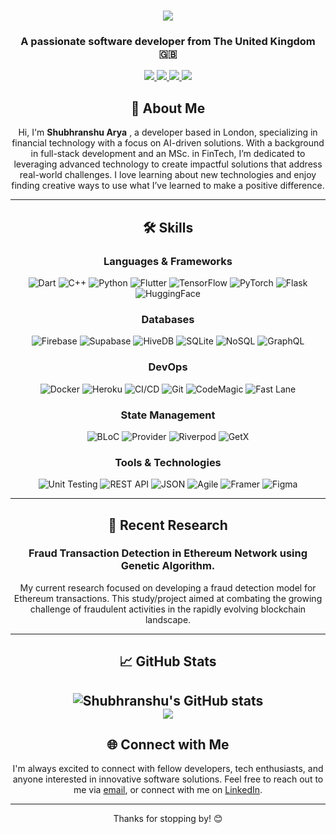 <h1 align="center">
    <img src="https://readme-typing-svg.herokuapp.com/?font=Lora&size=35&center=true&vCenter=true&width=500&height=70&duration=4000&lines=Hi+There!+👋;+I'm+Shubhranshu+Arya!;" />
</h1>

<h3 align="center">A passionate software developer from The United Kingdom 🇬🇧</h3>

<div align="center"> 
  <a href="shubhranshuarya@gmail.com">
    <img src="https://img.shields.io/badge/Gmail-333333?style=for-the-badge&logo=gmail&logoColor=red" />
  </a>
  <a href="https://www.linkedin.com/in/shubhranshu-arya/" target="_blank">
    <img src="https://img.shields.io/badge/LinkedIn-0077B5?style=for-the-badge&logo=linkedin&logoColor=white" target="_blank" />
  </a>
  <a href="https://shubhranshuarya.framer.ai/" target="_blank">
     <img src="https://img.shields.io/badge/Portfolio-FF5722?style=for-the-badge&logo=todoist&logoColor=white" target="_blank" /> 
  </a>
  <a href="https://x.com/shubhranshuarya" target="_blank">
     <img src="https://img.shields.io/badge/X-000000?style=for-the-badge&logo=x&logoColor=white" target="_blank" />
  </a>
</div>

<div align="center">

## 🚀 About Me

Hi, I'm **Shubhranshu Arya** , a developer based in London, specializing in financial technology with a focus on AI-driven solutions. With a background in full-stack development and an MSc. in FinTech, I’m dedicated to leveraging advanced technology to create impactful solutions that address real-world challenges. I love learning about new technologies and enjoy finding creative ways to use what I’ve learned to make a positive difference.

---

## 🛠 Skills

### Languages & Frameworks

![Dart](https://img.shields.io/badge/Dart-0175C2?style=flat-square&logo=dart&logoColor=white)
![C++](https://img.shields.io/badge/C++-00599C?style=flat-square&logo=cplusplus&logoColor=white)
![Python](https://img.shields.io/badge/Python-3776AB?style=flat-square&logo=python&logoColor=white)
![Flutter](https://img.shields.io/badge/Flutter-02569B?style=flat-square&logo=flutter&logoColor=white)
![TensorFlow](https://img.shields.io/badge/TensorFlow-FF6F00?style=flat-square&logo=tensorflow&logoColor=white)
![PyTorch](https://img.shields.io/badge/PyTorch-EE4C2C?style=flat-square&logo=pytorch&logoColor=white)
![Flask](https://img.shields.io/badge/Flask-000000?style=flat-square&logo=flask&logoColor=white)
![HuggingFace](https://img.shields.io/badge/HuggingFace-FF0000?style=flat-square&logo=huggingface&logoColor=white)

### Databases

![Firebase](https://img.shields.io/badge/Firebase-FFCA28?style=flat-square&logo=firebase&logoColor=black)
![Supabase](https://img.shields.io/badge/Supabase-3ECF8E?style=flat-square&logo=supabase&logoColor=white)
![HiveDB](https://img.shields.io/badge/HiveDB-FFD700?style=flat-square&logo=databricks&logoColor=black)
![SQLite](https://img.shields.io/badge/SQLite-003B57?style=flat-square&logo=sqlite&logoColor=white)
![NoSQL](https://img.shields.io/badge/NoSQL-005571?style=flat-square&logo=mongodb&logoColor=white)
![GraphQL](https://img.shields.io/badge/GraphQL-E10098?style=flat-square&logo=graphql&logoColor=white)

### DevOps

![Docker](https://img.shields.io/badge/Docker-2496ED?style=flat-square&logo=docker&logoColor=white)
![Heroku](https://img.shields.io/badge/Heroku-430098?style=flat-square&logo=heroku&logoColor=white)
![CI/CD](https://img.shields.io/badge/CI/CD-FF5733?style=flat-square&logo=gitlab&logoColor=white)
![Git](https://img.shields.io/badge/Git-F05032?style=flat-square&logo=git&logoColor=white)
![CodeMagic](https://img.shields.io/badge/CodeMagic-000000?style=flat-square&logo=codemagic&logoColor=white)
![Fast Lane](https://img.shields.io/badge/Fast%20Lane-FF0000?style=flat-square&logo=fastlane&logoColor=white)

### State Management

![BLoC](https://img.shields.io/badge/BLoC-0175C2?style=flat-square&logo=bloc&logoColor=white)
![Provider](https://img.shields.io/badge/Provider-00599C?style=flat-square&logo=provider&logoColor=white)
![Riverpod](https://img.shields.io/badge/Riverpod-3ECF8E?style=flat-square&logo=riverpod&logoColor=white)
![GetX](https://img.shields.io/badge/GetX-FFD700?style=flat-square&logo=getx&logoColor=black)

### Tools & Technologies

![Unit Testing](https://img.shields.io/badge/Unit%20Testing-FF0000?style=flat-square&logo=jest&logoColor=white)
![REST API](https://img.shields.io/badge/REST%20API-0056D2?style=flat-square&logo=postman&logoColor=white)
![JSON](https://img.shields.io/badge/JSON-000000?style=flat-square&logo=json&logoColor=white)
![Agile](https://img.shields.io/badge/Agile-FF5733?style=flat-square&logo=agile&logoColor=white)
![Framer](https://img.shields.io/badge/Framer-005571?style=flat-square&logo=framer&logoColor=white)
![Figma](https://img.shields.io/badge/Figma-F24E1E?style=flat-square&logo=figma&logoColor=white)

---

## 🔬 Recent Research

### Fraud Transaction Detection in Ethereum Network using Genetic Algorithm.

My current research focused on developing a fraud detection model for Ethereum transactions. This study/project aimed at combating the growing challenge of fraudulent activities in the rapidly evolving blockchain landscape.

---

## 📈 GitHub Stats
![Shubhranshu's GitHub stats](https://github-readme-streak-stats.herokuapp.com/?user=shubhranshuArya&theme=radical&hide_border=false)<br/>
![](https://github-readme-stats.vercel.app/api/top-langs/?username=shubhranshuArya&theme=radical&hide_border=false&include_all_commits=false&count_private=false&layout=compact)
---

## 🌐 Connect with Me

I'm always excited to connect with fellow developers, tech enthusiasts, and anyone interested in innovative software solutions. Feel free to reach out to me via [email](shubhranshuarya@gmail.com), or connect with me on [LinkedIn](https://www.linkedin.com/in/shubhranshu-arya/).

---

Thanks for stopping by! 😊


